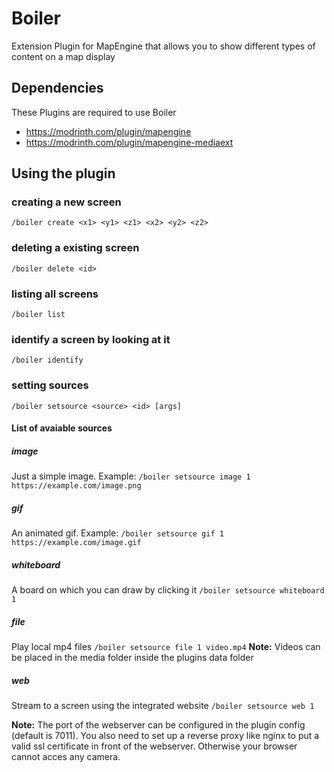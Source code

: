 # Boiler
Extension Plugin for MapEngine that allows you to show different types of content on a map display

## Dependencies
These Plugins are required to use Boiler
- https://modrinth.com/plugin/mapengine
- https://modrinth.com/plugin/mapengine-mediaext

## Using the plugin
### creating a new screen
`/boiler create <x1> <y1> <z1> <x2> <y2> <z2>`

### deleting a existing screen
`/boiler delete <id>`

### listing all screens
`/boiler list`

### identify a screen by looking at it
`/boiler identify`

### setting sources
`/boiler setsource <source> <id> [args]`

#### List of avaiable sources
##### image
Just a simple image. Example:
`/boiler setsource image 1 https://example.com/image.png`

##### gif
An animated gif. Example:
`/boiler setsource gif 1 https://example.com/image.gif`

##### whiteboard
A board on which you can draw by clicking it
`/boiler setsource whiteboard 1`

##### file
Play local mp4 files
`/boiler setsource file 1 video.mp4`
**Note:** Videos can be placed in the media folder inside the plugins data folder

##### web
Stream to a screen using the integrated website
`/boiler setsource web 1`

**Note:**
The port of the webserver can be configured in the plugin config (default is 7011). You also need to set up a reverse proxy like nginx to put a valid ssl certificate in front of the webserver. Otherwise your browser cannot acces any camera.
